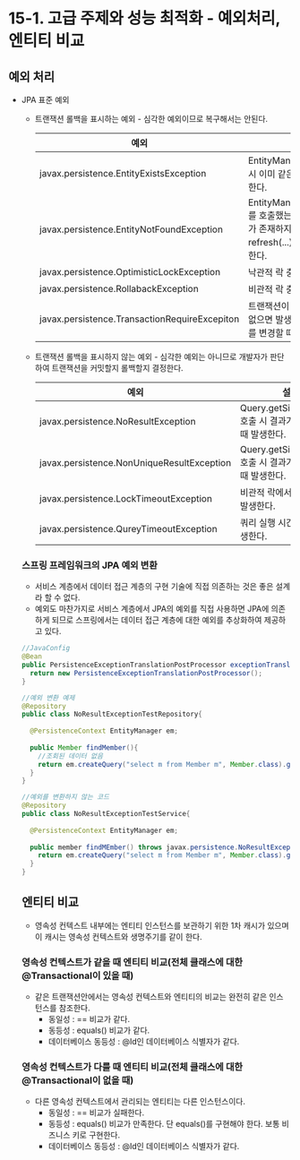 # 15-1. 고급 주제와 성능 최적화 - 예외처리, 엔티티 비교

## 예외 처리

- JPA 표준 예외

  - 트랜잭션 롤백을 표시하는 예외 - 심각한 예외이므로 복구해서는 안된다.

    | 예외                                          | 설명                                                         |
    | --------------------------------------------- | ------------------------------------------------------------ |
    | javax.persistence.EntityExistsException       | EntityManager.persist(...) 호출 시 이미 같은 엔티티가 있으면 발생한다. |
    | javax.persistence.EntityNotFoundException     | EntityManger.getReference(...)를 호출했는데 실제 사용 시 엔티티가 존재하지 않으면 발생, refresh(...), lock(...)에서도 발생한다. |
    | javax.persistence.OptimisticLockException     | 낙관적 락 충돌 시 발생한다.                                  |
    | javax.persistence.RollabackException          | 비관적 락 충돌시 발생한다.                                   |
    | javax.persistence.TransactionRequireExcepiton | 트랜잭션이 필요할 때 트랜잭션이 없으면 발생, 트랜잭션 없이 엔티티를 변경할 때 주로 발생한다. |

  - 트랜잭션 롤백을 표시하지 않는 예외 - 심각한 예외는 아니므로 개발자가 판단하여 트랜잭션을 커밋할지 롤백할지 결정한다.

    | 예외                                       | 설명                                                         |
    | ------------------------------------------ | ------------------------------------------------------------ |
    | javax.persistence.NoResultException        | Query.getSingleResult() 호출 시 결과가 하나도 없을 때 발생한다. |
    | javax.persistence.NonUniqueResultException | Query.getSingleResult() 호출 시 결과가 둘 이상일 때 발생한다. |
    | javax.persistence.LockTimeoutException     | 비관적 락에서 시간 초과 시 발생한다.                         |
    | javax.persistence.QureyTimeoutException    | 쿼리 실행 시간 초과 시 발생한다.                             |

  ### 스프링 프레임워크의 JPA 예외 변환

  - 서비스 계층에서 데이터 접근 계층의 구현 기술에 직접 의존하는 것은 좋은 설계라 할 수 없다.
  - 예외도 마찬가지로 서비스 계층에서 JPA의 예외를 직접 사용하면 JPA에 의존하게 되므로 스프링에서는 데이터 접근 계층에 대한 예외를 추상화하여 제공하고 있다.

  ```java
  //JavaConfig
  @Bean
  public PersistenceExceptionTranslationPostProcessor exceptionTranslation(){
    return new PersistenceExceptionTranslationPostProcessor();
  }
  
  //예외 변환 예제
  @Repository
  public class NoResultExceptionTestRepository{
    
    @PersistenceContext EntityManager em;
    
    public Member findMember(){
      //조회된 데이터 없음
      return em.createQuery("select m from Member m", Member.class).getSingleResult();
    }
  }
  
  //예외를 변환하지 않는 코드
  @Repository
  public class NoResultExceptionTestService{
    
    @PersistenceContext EntityManager em;
    
    public member findMEmber() throws javax.persistence.NoResultException{
      return em.createQuery("select m from Member m", Member.class).getSingleResult();
    }
  }
  ```

  ## 엔티티 비교

  - 영속성 컨텍스트 내부에는 엔티티 인스턴스를 보관하기 위한 1차 캐시가 있으며 이 캐시는 영속성 컨텍스트와 생명주기를 같이 한다.

  ### 영속성 컨텍스트가 같을 때 엔티티 비교(전체 클래스에 대한 @Transactional이 있을 때)

  - 같은 트랜잭션안에서는 영속성 컨텍스트와 엔티티의 비교는 완전히 같은 인스턴스를 참조한다.
    - 동일성 : == 비교가 같다.
    - 동등성  : equals() 비교가 같다.
    - 데이터베이스 동등성 : @Id인 데이터베이스 식별자가 같다.

  ### 영속성 컨텍스트가 다를 때 엔티티 비교(전체 클래스에 대한 @Transactional이 없을 때)

  - 다른 영속성 컨텍스트에서 관리되는 엔티티는 다른 인스턴스이다.
    - 동일성 : == 비교가 실패한다.
    - 동등성 : equals() 비교가 만족한다. 단 equals()를 구현해야 한다. 보통 비즈니스 키로 구현한다.
    - 데이터베이스 동등성 : @Id인 데이터베이스 식별자가 같다.

  

  